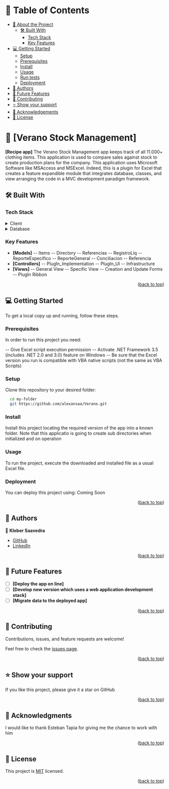 <a name="readme-top"></a>

# 📗 Table of Contents

- [📖 About the Project](#about-project)
  - [🛠 Built With](#built-with)
    - [Tech Stack](#tech-stack)
    - [Key Features](#key-features)
- [💻 Getting Started](#getting-started)
  - [Setup](#setup)
  - [Prerequisites](#prerequisites)
  - [Install](#install)
  - [Usage](#usage)
  - [Run tests](#run-tests)
  - [Deployment](#triangular_flag_on_post-deployment)
- [👥 Authors](#authors)
- [🔭 Future Features](#future-features)
- [🤝 Contributing](#contributing)
- [⭐️ Show your support](#support)
- [🙏 Acknowledgements](#acknowledgements)
- [📝 License](#license)

# 📖 [Verano Stock Management] <a name="about-project"></a>

**[Recipe app]**
The Verano Stock Management app keeps track of all 11.000+ clothing items. This application is used to compare sales against stock to create production plans for the company. This application uses Microsoft Software like MSAccess and MSExcel. Indeed, this is a plugin for Excel that creates a feature expandible module that integrates database, classes, and view arranging the code in a MVC development paradigm framework.

## 🛠 Built With <a name="built-with"></a>

### Tech Stack <a name="tech-stack"></a>

<details>
  <summary>Client</summary>
  <ul>
    <li><a href="https://www.microsoft.com/es-es/microsoft-365/access">Microsoft Access</a></li>
  </ul>
</details>

<details>
  <summary>Database</summary>
  <ul>
    <li><a href="https://www.microsoft.com/es-es/microsoft-365/excel">Microsoft Excel</a></li>
  </ul>
</details>

### Key Features <a name="key-features"></a>

- **[Models]**
-- Items
-- Directory
-- Referencias
-- RegistroLiq
-- ReporteEspecifico
-- ReporteGeneral
-- Conciliacion
-- Referencia
- **[Controllers]**
-- PlugIn_Implementation
-- PlugIn_UI
-- Infrastructure
- **[Views]**
-- General View
-- Specific View
-- Creation and Update Forms
-- PlugIn Ribbon

<p align="right">(<a href="#readme-top">back to top</a>)</p>

## 💻 Getting Started <a name="getting-started"></a>

To get a local copy up and running, follow these steps.

### Prerequisites

In order to run this project you need:

-- Give Excel script execution permission
-- Activate .NET Framework 3.5 (includes .NET 2.0 and 3.0) feature on Windows
-- Be sure that the Excel version you run is compatible with VBA native scripts (not the same as VBA Scripts)

### Setup

Clone this repository to your desired folder:

```sh
  cd my-folder
  git https://github.com/alexansaa/Verano.git
```

### Install

Install this project locating the required version of the app into a known folder. Note that this applicatio is going to create sub directories when initialized and on operation

### Usage

To run the project, execute the downloaded and installed file as a usual Excel file.

### Deployment

You can deploy this project using:
Coming Soon

<!--
Example:

```sh

```
 -->

<p align="right">(<a href="#readme-top">back to top</a>)</p>

<!-- AUTHORS -->

## 👥 Authors <a name="authors"></a>

👤 **Kleber Saavedra**

- [GitHub](https://github.com/alexansaa)
- [LinkedIn](https://www.linkedin.com/in/alexander-saavedra-garcia/)

<p align="right">(<a href="#readme-top">back to top</a>)</p>

<!-- FUTURE FEATURES -->

## 🔭 Future Features <a name="future-features"></a>

- [ ] **[Deploy the app on line]**
- [ ] **[Develop new version which uses a web application development stack]**
- [ ] **[Migrate data to the deployed app]**

<p align="right">(<a href="#readme-top">back to top</a>)</p>

<!-- CONTRIBUTING -->

## 🤝 Contributing <a name="contributing"></a>

Contributions, issues, and feature requests are welcome!

Feel free to check the [issues page](https://github.com/alexansaa/Verano/issues).

<p align="right">(<a href="#readme-top">back to top</a>)</p>

## ⭐️ Show your support <a name="support"></a>

If you like this project, please give it a star on GitHub

<p align="right">(<a href="#readme-top">back to top</a>)</p>

## 🙏 Acknowledgments <a name="acknowledgements"></a>

I would like to thank Esteban Tapia for giving me the chance to work with him

<p align="right">(<a href="#readme-top">back to top</a>)</p>

<!-- LICENSE -->

## 📝 License <a name="license"></a>

This project is [MIT](./LICENSE.md) licensed.

<p align="right">(<a href="#readme-top">back to top</a>)</p>
